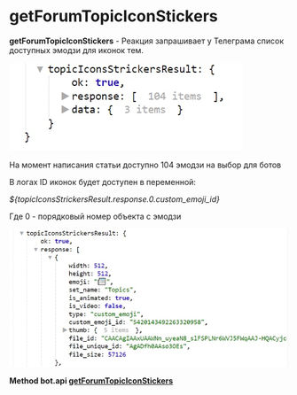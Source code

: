 # getForumTopicIconStickers

**getForumTopicIconStickers** - Реакция запрашивает у Телеграма список доступных эмодзи для иконок тем.

![](./1.jpg)

На момент написания статьи доступно 104 эмодзи на выбор для ботов

В логах ID иконок будет доступен в переменной:

_${topicIconsStrickersResult.response.0.custom_emoji_id}_

Где 0 - порядковый номер объекта с эмодзи

![](./2.jpg)
















**Method bot.api [getForumTopicIconStickers](https://core.telegram.org/bots/getForumTopicIconStickers)**
